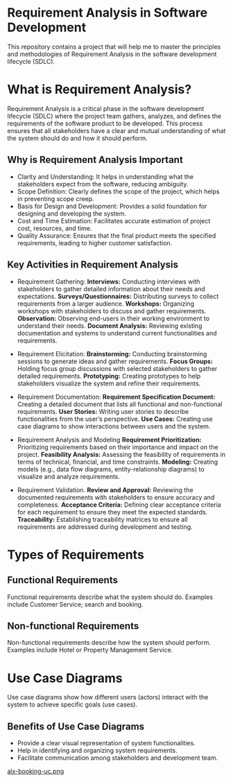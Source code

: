 # Requirement Analysis in Software Development
This repository contains a project that will help me to master the principles and methodologies of Requirement Analysis in the software development lifecycle (SDLC).

# What is Requirement Analysis?
Requirement Analysis is a critical phase in the software development lifecycle (SDLC) where the project team gathers, analyzes, and defines the requirements of the software product to be developed. This process ensures that all stakeholders have a clear and mutual understanding of what the system should do and how it should perform.

## Why is Requirement Analysis Important
   - Clarity and Understanding: It helps in understanding what the stakeholders expect from the software, reducing ambiguity.
   - Scope Definition: Clearly defines the scope of the project, which helps in preventing scope creep.
   - Basis for Design and Development: Provides a solid foundation for designing and developing the system.
   - Cost and Time Estimation: Facilitates accurate estimation of project cost, resources, and time.
   - Quality Assurance: Ensures that the final product meets the specified requirements, leading to higher customer satisfaction.

## Key Activities in Requirement Analysis
- Requirement Gathering: 
   **Interviews:** Conducting interviews with stakeholders to gather detailed information about their needs and expectations.
    **Surveys/Questionnaires:** Distributing surveys to collect requirements from a larger audience.
    **Workshops:** Organizing workshops with stakeholders to discuss and gather requirements.
   **Observation:** Observing end-users in their working environment to understand their needs.
   **Document Analysis:** Reviewing existing documentation and systems to understand current functionalities and requirements.
  
- Requirement Elicitation:
   **Brainstorming:** Conducting brainstorming sessions to generate ideas and gather requirements.
   **Focus Groups:** Holding focus group discussions with selected stakeholders to gather detailed requirements.
    **Prototyping:** Creating prototypes to help stakeholders visualize the system and refine their requirements.

- Requirement Documentation:
    **Requirement Specification Document:** Creating a detailed document that lists all functional and non-functional requirements.
    **User Stories:** Writing user stories to describe functionalities from the user’s perspective.
  **Use Cases:** Creating use case diagrams to show interactions between users and the system.

- Requirement Analysis and Modeling
    **Requirement Prioritization:** Prioritizing requirements based on their importance and impact on the project.
    **Feasibility Analysis:** Assessing the feasibility of requirements in terms of technical, financial, and time constraints.
  **Modeling:** Creating models (e.g., data flow diagrams, entity-relationship diagrams) to visualize and analyze requirements.

- Requirement Validation.
    **Review and Approval:** Reviewing the documented requirements with stakeholders to ensure accuracy and completeness.
    **Acceptance Criteria:** Defining clear acceptance criteria for each requirement to ensure they meet the expected standards.
    **Traceability:** Establishing traceability matrices to ensure all requirements are addressed during development and testing.
  
# Types of Requirements
## Functional Requirements
Functional requirements describe what the system should do. Examples include Customer Service; search and booking.

## Non-functional Requirements
Non-functional requirements describe how the system should perform. Examples include Hotel or Property Management Service.

# Use Case Diagrams
Use case diagrams show how different users (actors) interact with the system to achieve specific goals (use cases).

## Benefits of Use Case Diagrams
 - Provide a clear visual representation of system functionalities.
 - Help in identifying and organizing system requirements.
 - Facilitate communication among stakeholders and development team.
   
[ alx-booking-uc.png](https://drive.google.com/file/d/1_uNTP2FIzE9Iy6LHsKgsYkmE5TLLnvx6/view?usp=sharing)
